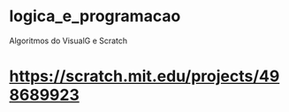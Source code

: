 # logica_e_programacao
Algoritmos do VisualG e Scratch
# https://scratch.mit.edu/projects/498689923
